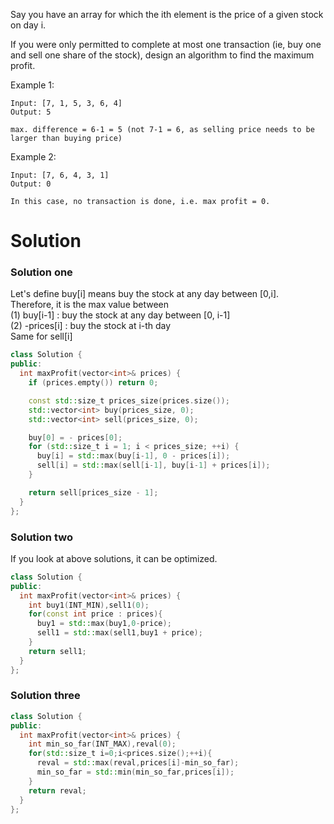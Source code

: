 Say you have an array for which the ith element is the price of a given stock on day i.

If you were only permitted to complete at most one transaction (ie, buy one and sell one share of the stock), design an algorithm to find the maximum profit.

Example 1:
```
Input: [7, 1, 5, 3, 6, 4]
Output: 5

max. difference = 6-1 = 5 (not 7-1 = 6, as selling price needs to be larger than buying price)
```

Example 2:
```
Input: [7, 6, 4, 3, 1]
Output: 0

In this case, no transaction is done, i.e. max profit = 0.
```  

# Solution


### Solution one

Let's define buy[i] means buy the stock at any day between [0,i].  
Therefore, it is the max value between   
(1) buy[i-1] : buy the stock at any day between [0, i-1]   
(2) -prices[i] : buy the stock at i-th day   
Same for sell[i]  
 
```cpp
class Solution {
public:
  int maxProfit(vector<int>& prices) {
    if (prices.empty()) return 0;

    const std::size_t prices_size(prices.size());
    std::vector<int> buy(prices_size, 0);
    std::vector<int> sell(prices_size, 0);

    buy[0] = - prices[0];
    for (std::size_t i = 1; i < prices_size; ++i) {
      buy[i] = std::max(buy[i-1], 0 - prices[i]);
      sell[i] = std::max(sell[i-1], buy[i-1] + prices[i]);
    }

    return sell[prices_size - 1];
  }
};
```


###  Solution two

If you look at above solutions, it can be optimized.

```cpp
class Solution {
public:
  int maxProfit(vector<int>& prices) {
    int buy1(INT_MIN),sell1(0);
    for(const int price : prices){
      buy1 = std::max(buy1,0-price);
      sell1 = std::max(sell1,buy1 + price);
    }
    return sell1;
  }
};
```

### Solution three

```cpp
class Solution {
public:
  int maxProfit(vector<int>& prices) {
    int min_so_far(INT_MAX),reval(0);
    for(std::size_t i=0;i<prices.size();++i){
      reval = std::max(reval,prices[i]-min_so_far);
      min_so_far = std::min(min_so_far,prices[i]);
    }
    return reval;
  }
};
```

